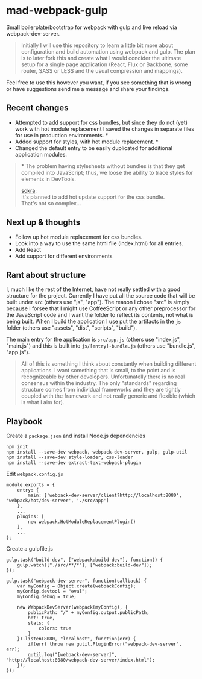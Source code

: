 mad-webpack-gulp
================

Small boilerplate/bootstrap for webpack with gulp and live reload via webpack-dev-server.

> Initially I will use this repository to learn a little bit more about configuration and build automation using webpack and gulp.
> The plan is to later fork this and create what I would concider the ultimate setup for a single page application (React, Flux or Backbone, some router, SASS or LESS and the usual compression and mappings).

Feel free to use this however you want, if you see something that is wrong or have suggestions send me a message and share your findings.

Recent changes
--------------
  - Attempted to add support for css bundles, but since they do not (yet) work with hot module replacement I saved the changes in separate files for use in production environments. \*
  - Added support for styles, with hot module replacement. \*
  - Changed the default entry to be easily duplicated for additional application modules.

> \* The problem having stylesheets without bundles is that they get compiled into JavaScript; thus, we loose the ability to trace styles for elements in DevTools.  
>  
> [sokra](http://github.com/sokra):  
> It's planned to add hot update support for the css bundle.  
> That's not so complex...

Next up & thoughts
------------------

  - Follow up hot module replacement for css bundles.
  - Look into a way to use the same html file (index.html) for all entries.
  - Add React
  - Add support for different environments

Rant about structure
--------------------

I, much like the rest of the Internet, have not really settled with a good structure for the project. Currently I have put all the source code that will be built under `src` (others use "js", "app"). The reason I chose "src" is simply because I forsee that I might use CoffeeScript or any other preprocessor for the JavaScript code and I want the folder to reflect its contents, not what is being built. When I build the application I use put the artifacts in the `js` folder (others use "assets", "dist", "scripts", "build").

The main entry for the application is `src/app.js` (others use "index.js", "main.js") and this is built into `js/[entry]-bundle.js` (others use "bundle.js", "app.js").

> All of this is something I think about constantly when building different applications. I want something that is small, to the point and is recognizeable by other developers. Unfortunatelly there is no real consensus within the industry. The only "standards" regarding structure comes from individual frameworks and they are tightly coupled with the framework and not really generic and flexible (which is what I aim for).

Playbook
--------

Create a `package.json` and install Node.js dependencies
```
npm init
npm install --save-dev webpack, webpack-dev-server, gulp, gulp-util
npm install --save-dev style-loader, css-loader
npm install --save-dev extract-text-webpack-plugin
```

Edit `webpack.config.js`
```
module.exports = {
	entry: {
		main: ['webpack-dev-server/client?http://localhost:8080', 'webpack/hot/dev-server', './src/app']
	},
	...
	plugins: [
		new webpack.HotModuleReplacementPlugin()
	],
	...
};
```

Create a gulpfile.js

```
gulp.task("build-dev", ["webpack:build-dev"], function() {
	gulp.watch(["./src/**/*"], ["webpack:build-dev"]);
});

gulp.task("webpack-dev-server", function(callback) {
	var myConfig = Object.create(webpackConfig);
	myConfig.devtool = "eval";
	myConfig.debug = true;

	new WebpackDevServer(webpack(myConfig), {
		publicPath: "/" + myConfig.output.publicPath,
		hot: true,
		stats: {
			colors: true
		}
	}).listen(8080, "localhost", function(err) {
		if(err) throw new gutil.PluginError("webpack-dev-server", err);
		gutil.log("[webpack-dev-server]", "http://localhost:8080/webpack-dev-server/index.html");
	});
});
```
